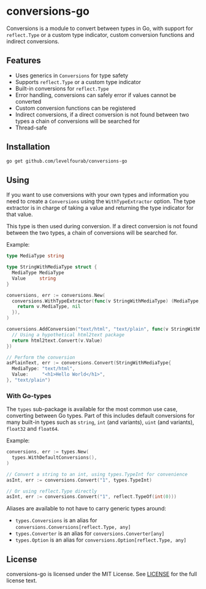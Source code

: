 # conversions-go

Conversions is a module to convert between types in Go, with support for
`reflect.Type` or a custom type indicator, custom conversion functions and
indirect conversions.

## Features

- Uses generics in `Conversions` for type safety
- Supports `reflect.Type` or a custom type indicator
- Built-in conversions for `reflect.Type`
- Error handling, conversions can safely error if values cannot be converted
- Custom conversion functions can be registered
- Indirect conversions, if a direct conversion is not found between two types
  a chain of conversions will be searched for
- Thread-safe
  
## Installation

```bash
go get github.com/levelfourab/conversions-go
```

## Using

If you want to use conversions with your own types and information you need to
create a `Conversions` using the `WithTypeExtractor` option. The type extractor
is in charge of taking a value and returning the type indicator for that value.

This type is then used during conversion. If a direct conversion is not found
between the two types, a chain of conversions will be searched for.

Example:

```go
type MediaType string

type StringWithMediaType struct {
  MediaType MediaType
  Value     string
}

conversions, err := conversions.New(
  conversions.WithTypeExtractor(func(v StringWithMediaType) (MediaType, error) {
    return v.MediaType, nil
  }),
)

conversions.AddConversion("text/html", "text/plain", func(v StringWithMediaType) (StringWithMediaType, error) {
  // Using a hypothetical html2text package
  return html2text.Convert(v.Value)
})

// Perform the conversion
asPlainText, err := conversions.Convert(StringWithMediaType{
  MediaType: "text/html",
  Value:     "<h1>Hello World</h1>",
}, "text/plain")
```

### With Go-types

The `types` sub-package is available for the most common use case, converting
between Go types. Part of this includes default conversions for many built-in
types such as `string`, `int` (and variants), `uint` (and variants), `float32`
and `float64`.

Example:

```go
conversions, err := types.New(
  types.WithDefaultConversions(),
)

// Convert a string to an int, using types.TypeInt for convenience
asInt, err := conversions.Convert("1", types.TypeInt)

// Or using reflect.Type directly
asInt, err := conversions.Convert("1", reflect.TypeOf(int(0)))
```

Aliases are available to not have to carry generic types around:

- `types.Conversions` is an alias for `conversions.Conversions[reflect.Type, any]`
- `types.Converter` is an alias for `conversions.Converter[any]`
- `types.Option` is an alias for `conversions.Option[reflect.Type, any]`

## License

conversions-go is licensed under the MIT License. See [LICENSE](LICENSE) for 
the full license text.

